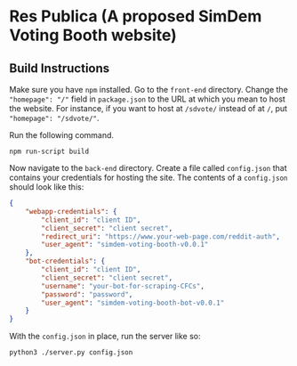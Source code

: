 # Res Publica (A proposed SimDem Voting Booth website)

## Build Instructions

Make sure you have `npm` installed. Go to the `front-end` directory. Change the `"homepage": "/"` field in `package.json` to the URL at which you mean to host the website. For instance, if you want to host at `/sdvote/` instead of at `/`, put `"homepage": "/sdvote/"`.


Run the following command.
```
npm run-script build
```

Now navigate to the `back-end` directory. Create a file called `config.json` that contains your credentials for hosting the site. The contents of a `config.json` should look like this:

```json
{
    "webapp-credentials": {
        "client_id": "client ID",
        "client_secret": "client secret",
        "redirect_uri": "https://www.your-web-page.com/reddit-auth",
        "user_agent": "simdem-voting-booth-v0.0.1"
    },
    "bot-credentials": {
        "client_id": "client ID",
        "client_secret": "client secret",
        "username": "your-bot-for-scraping-CFCs",
        "password": "password",
        "user_agent": "simdem-voting-booth-bot-v0.0.1"
    }
}
```

With the `config.json` in place, run the server like so:
```
python3 ./server.py config.json
```
